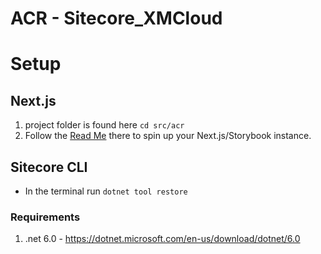 # ACR - Sitecore_XMCloud

# Setup

## Next.js

1. project folder is found here `cd src/acr`
2. Follow the [Read Me](src/acr/README.md) there to spin up your Next.js/Storybook instance.

## Sitecore CLI

- In the terminal run `dotnet tool restore`

### Requirements

1. .net 6.0 - https://dotnet.microsoft.com/en-us/download/dotnet/6.0
